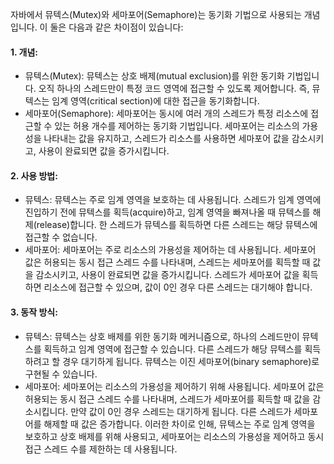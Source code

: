 자바에서 뮤텍스(Mutex)와 세마포어(Semaphore)는 동기화 기법으로 사용되는 개념입니다. 이 둘은 다음과 같은 차이점이 있습니다:

#### 1. 개념:
- 뮤텍스(Mutex): 뮤텍스는 상호 배제(mutual exclusion)를 위한 동기화 기법입니다. 오직 하나의 스레드만이 특정 코드 영역에 접근할 수 있도록 제어합니다. 즉, 뮤텍스는 임계 영역(critical section)에 대한 접근을 동기화합니다.
- 세마포어(Semaphore): 세마포어는 동시에 여러 개의 스레드가 특정 리소스에 접근할 수 있는 허용 개수를 제어하는 동기화 기법입니다. 세마포어는 리소스의 가용성을 나타내는 값을 유지하고, 스레드가 리소스를 사용하면 세마포어 값을 감소시키고, 사용이 완료되면 값을 증가시킵니다.

#### 2. 사용 방법:
- 뮤텍스: 뮤텍스는 주로 임계 영역을 보호하는 데 사용됩니다. 스레드가 임계 영역에 진입하기 전에 뮤텍스를 획득(acquire)하고, 임계 영역을 빠져나올 때 뮤텍스를 해제(release)합니다. 한 스레드가 뮤텍스를 획득하면 다른 스레드는 해당 뮤텍스에 접근할 수 없습니다.
- 세마포어: 세마포어는 주로 리소스의 가용성을 제어하는 데 사용됩니다. 세마포어 값은 허용되는 동시 접근 스레드 수를 나타내며, 스레드는 세마포어를 획득할 때 값을 감소시키고, 사용이 완료되면 값을 증가시킵니다. 스레드가 세마포어 값을 획득하면 리소스에 접근할 수 있으며, 값이 0인 경우 다른 스레드는 대기해야 합니다.

#### 3. 동작 방식:
- 뮤텍스: 뮤텍스는 상호 배제를 위한 동기화 메커니즘으로, 하나의 스레드만이 뮤텍스를 획득하고 임계 영역에 접근할 수 있습니다. 다른 스레드가 해당 뮤텍스를 획득하려고 할 경우 대기하게 됩니다. 뮤텍스는 이진 세마포어(binary semaphore)로 구현될 수 있습니다.
- 세마포어: 세마포어는 리소스의 가용성을 제어하기 위해 사용됩니다. 세마포어 값은 허용되는 동시 접근 스레드 수를 나타내며, 스레드가 세마포어를 획득할 때 값을 감소시킵니다. 만약 값이 0인 경우 스레드는 대기하게 됩니다. 다른 스레드가 세마포어를 해제할 때 값은 증가합니다.
이러한 차이로 인해, 뮤텍스는 주로 임계 영역을 보호하고 상호 배제를 위해 사용되고, 세마포어는 리소스의 가용성을 제어하고 동시 접근 스레드 수를 제한하는 데 사용됩니다.
